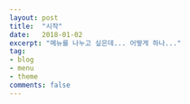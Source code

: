 ```yaml
---
layout: post
title:  "시작"
date:   2018-01-02
excerpt: "메뉴를 나누고 싶은데... 어떻게 하나..."
tag:
- blog
- menu
- theme
comments: false
---
```

